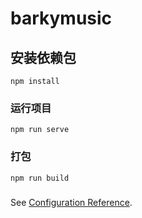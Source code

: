 # barkymusic

## 安装依赖包
```
npm install
```

### 运行项目
```
npm run serve
```

### 打包
```
npm run build
```

### 
See [Configuration Reference](https://cli.vuejs.org/config/).


### 

